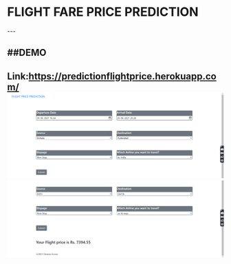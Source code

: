 <h1> FLIGHT FARE PRICE PREDICTION </h1>
---

##DEMO
--
Link:https://predictionflightprice.herokuapp.com/
<img src = "Demo1.png">
<img src = "Demo2.png">
---
            
